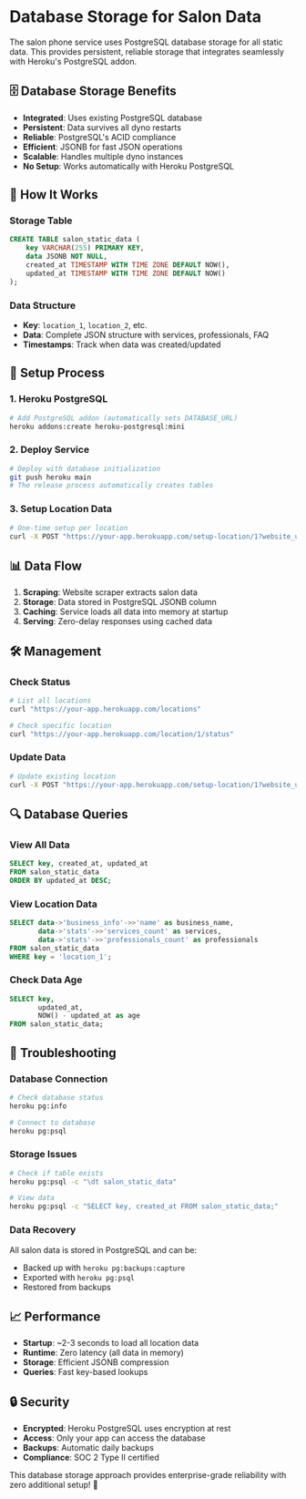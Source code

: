 # Database Storage for Salon Data

The salon phone service uses PostgreSQL database storage for all static data. This provides persistent, reliable storage that integrates seamlessly with Heroku's PostgreSQL addon.

## 🗄️ **Database Storage Benefits**

- **Integrated**: Uses existing PostgreSQL database
- **Persistent**: Data survives all dyno restarts
- **Reliable**: PostgreSQL's ACID compliance
- **Efficient**: JSONB for fast JSON operations
- **Scalable**: Handles multiple dyno instances
- **No Setup**: Works automatically with Heroku PostgreSQL

## 🔧 **How It Works**

### **Storage Table**
```sql
CREATE TABLE salon_static_data (
    key VARCHAR(255) PRIMARY KEY,
    data JSONB NOT NULL,
    created_at TIMESTAMP WITH TIME ZONE DEFAULT NOW(),
    updated_at TIMESTAMP WITH TIME ZONE DEFAULT NOW()
);
```

### **Data Structure**
- **Key**: `location_1`, `location_2`, etc.
- **Data**: Complete JSON structure with services, professionals, FAQ
- **Timestamps**: Track when data was created/updated

## 🚀 **Setup Process**

### **1. Heroku PostgreSQL**
```bash
# Add PostgreSQL addon (automatically sets DATABASE_URL)
heroku addons:create heroku-postgresql:mini
```

### **2. Deploy Service**
```bash
# Deploy with database initialization
git push heroku main
# The release process automatically creates tables
```

### **3. Setup Location Data**
```bash
# One-time setup per location
curl -X POST "https://your-app.herokuapp.com/setup-location/1?website_url=https://salon-website.com"
```

## 📊 **Data Flow**

1. **Scraping**: Website scraper extracts salon data
2. **Storage**: Data stored in PostgreSQL JSONB column
3. **Caching**: Service loads all data into memory at startup
4. **Serving**: Zero-delay responses using cached data

## 🛠️ **Management**

### **Check Status**
```bash
# List all locations
curl "https://your-app.herokuapp.com/locations"

# Check specific location
curl "https://your-app.herokuapp.com/location/1/status"
```

### **Update Data**
```bash
# Update existing location
curl -X POST "https://your-app.herokuapp.com/setup-location/1?website_url=https://updated-salon.com"
```

## 🔍 **Database Queries**

### **View All Data**
```sql
SELECT key, created_at, updated_at 
FROM salon_static_data 
ORDER BY updated_at DESC;
```

### **View Location Data**
```sql
SELECT data->'business_info'->>'name' as business_name,
       data->'stats'->>'services_count' as services,
       data->'stats'->>'professionals_count' as professionals
FROM salon_static_data 
WHERE key = 'location_1';
```

### **Check Data Age**
```sql
SELECT key, 
       updated_at,
       NOW() - updated_at as age
FROM salon_static_data;
```

## 🚨 **Troubleshooting**

### **Database Connection**
```bash
# Check database status
heroku pg:info

# Connect to database
heroku pg:psql
```

### **Storage Issues**
```bash
# Check if table exists
heroku pg:psql -c "\dt salon_static_data"

# View data
heroku pg:psql -c "SELECT key, created_at FROM salon_static_data;"
```

### **Data Recovery**
All salon data is stored in PostgreSQL and can be:
- Backed up with `heroku pg:backups:capture`
- Exported with `heroku pg:psql`
- Restored from backups

## 📈 **Performance**

- **Startup**: ~2-3 seconds to load all location data
- **Runtime**: Zero latency (all data in memory)
- **Storage**: Efficient JSONB compression
- **Queries**: Fast key-based lookups

## 🔒 **Security**

- **Encrypted**: Heroku PostgreSQL uses encryption at rest
- **Access**: Only your app can access the database
- **Backups**: Automatic daily backups
- **Compliance**: SOC 2 Type II certified

This database storage approach provides enterprise-grade reliability with zero additional setup! 🎯
